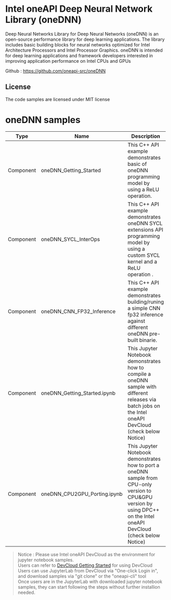 # Intel oneAPI Deep Neural Network Library (oneDNN)

Deep Neural Networks Library for Deep Neural Networks (oneDNN) is an open-source performance library for deep learning applications. The library includes basic building blocks for neural networks optimized for Intel Architecture Processors and Intel Processor Graphics. oneDNN is intended for deep learning applications and framework developers interested in improving application performance on Intel CPUs and GPUs

Github : https://github.com/oneapi-src/oneDNN

## License
The code samples are licensed under MIT license

# oneDNN samples

| Type      | Name                 | Description                                                  |
| --------- | ----------------------- | ------------------------------------------------------------ |
| Component | oneDNN_Getting_Started    | This C++ API example demonstrates basic of oneDNN programming model by using a ReLU operation. |
| Component | oneDNN_SYCL_InterOps      | This C++ API example demonstrates oneDNN SYCL extensions API programming model by using a custom SYCL kernel and a ReLU operation . |
| Component | oneDNN_CNN_FP32_Inference | This C++ API example demonstrates building/runing a simple CNN fp32 inference against different oneDNN pre-built binarie. |
| Component | oneDNN_Getting_Started.ipynb|This Jupyter Notebook demonstrates how to compile a oneDNN sample with different releases via batch jobs on the Intel oneAPI DevCloud (check below Notice)|
| Component | oneDNN_CPU2GPU_Porting.ipynb|This Jupyter Notebook demonstrates how to port a oneDNN sample from CPU-only version to CPU&GPU version by using DPC++ on the Intel oneAPI DevCloud (check below Notice)|
>  Notice : Please use Intel oneAPI DevCloud as the environment for jupyter notebook samples. \
Users can refer to [DevCloud Getting Started](https://devcloud.intel.com/oneapi/get-started/) for using DevCloud \
Users can use JupyterLab from DevCloud via "One-click Login in", and download samples via "git clone" or the "oneapi-cli" tool \
Once users are in the JupyterLab with downloaded jupyter notebook samples, they can start following the steps without further installion needed.
